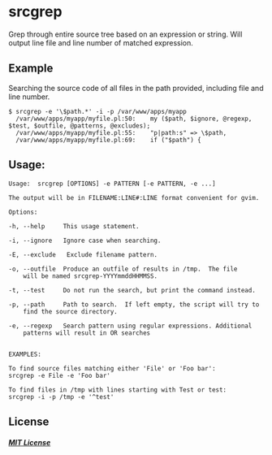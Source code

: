srcgrep
==========

Grep through entire source tree based on an expression or string. Will output line file and line number of matched expression.

## Example

Searching the source code of all files in the path provided, including file and line number.

    $ srcgrep -e '\$path.*' -i -p /var/www/apps/myapp
      /var/www/apps/myapp/myfile.pl:50:    my ($path, $ignore, @regexp, $test, $outfile, @patterns, @excludes);
      /var/www/apps/myapp/myfile.pl:55:    "p|path:s" => \$path,
      /var/www/apps/myapp/myfile.pl:69:    if ("$path") {

    
## Usage:

    Usage:  srcgrep [OPTIONS] -e PATTERN [-e PATTERN, -e ...]
    
    The output will be in FILENAME:LINE#:LINE format convenient for gvim.
    
    Options:
    
    -h, --help     This usage statement.
    
    -i, --ignore   Ignore case when searching.
    
    -E, --exclude   Exclude filename pattern.
    
    -o, --outfile  Produce an outfile of results in /tmp.  The file
        will be named srcgrep-YYYYmmddHHMMSS.
    
    -t, --test     Do not run the search, but print the command instead.
    
    -p, --path     Path to search.  If left empty, the script will try to
        find the source directory.
    
    -e, --regexp   Search pattern using regular expressions. Additional
        patterns will result in OR searches
    
    
    EXAMPLES:
    
    To find source files matching either 'File' or 'Foo bar':
    srcgrep -e File -e 'Foo bar'
    
    To find files in /tmp with lines starting with Test or test:
    srcgrep -i -p /tmp -e '^test'


## License
##### [MIT License](http://opensource.org/licenses/MIT)
